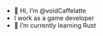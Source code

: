 - 👋 Hi, I’m @voidCaffelatte
- I work as a game developer
- 🌱 I’m currently learning Rust

<!---
voidCaffelatte/voidCaffelatte is a ✨ special ✨ repository because its `README.md` (this file) appears on your GitHub profile.
You can click the Preview link to take a look at your changes.
--->
